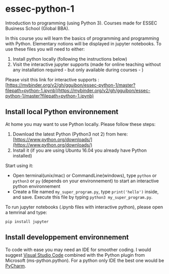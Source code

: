 # essec-python-1
Introduction to programming (using Python 3). Courses made for ESSEC Business School (Global BBA).

In this course you will learn the basics of programming and programming with Python. Elementary notions will be displayed in jupyter notebooks. To use these files you will need to either:
1. Install python locally (following the instructions below)
2. Visit the interactive jupyter supports (made for online teaching without any installation required - but only available during courses - )

Please visit this link for interactive supports :
[https://mybinder.org/v2/gh/gguibon/essec-python-1/master?filepath=python-1.ipynb](https://mybinder.org/v2/gh/gguibon/essec-python-1/master?filepath=python-1.ipynb)


## Install local Python environnement
At home you may want to use Python locally. Please follow these steps:
1. Download the latest Python (Python3 not 2) from here: [https://www.python.org/downloads/](https://www.python.org/downloads/)
2. Install it (if you are using Ubuntu 16.04 you already have Python installed)

Start using it:
- Open terminal(unix/mac) or CommandLine(windows), type `python` or `python3` or `py` (depends on your environnement) to start an interactive python environnement
- Create a file named `my_super_program.py`, type `print('hello')` inside, and save. Execute this file by typing `python3 my_super_program.py`.

To run jupyter notebooks (.ipynb files with interactive python), please open a temrinal and type:
```
pip install jupyter
```

## Install developpement environnement
To code with ease you may need an IDE for smoother coding. I would suggest [Visual Studio Code](https://code.visualstudio.com/Download) combined with the Python plugin from Microsoft (ms-python.python). For a python only IDE the best one would be [PyCharm](https://www.jetbrains.com/pycharm/).
